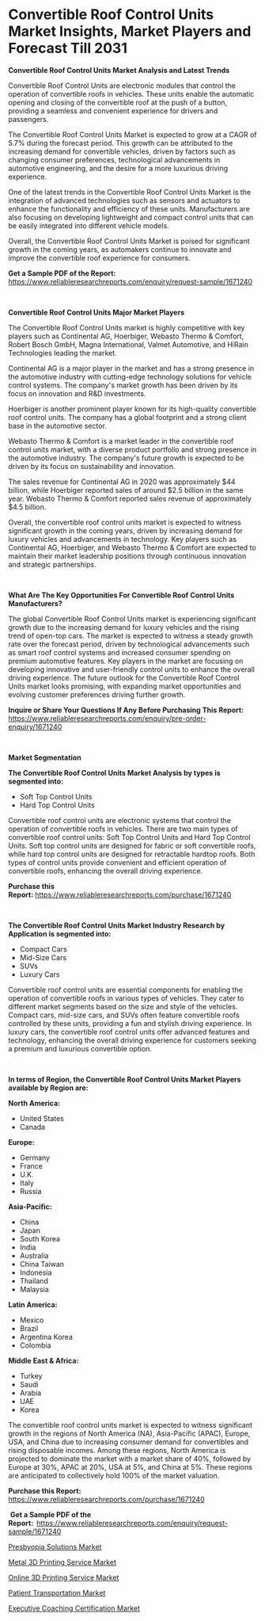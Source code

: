 <p><h1>Convertible Roof Control Units Market Insights, Market Players and Forecast Till 2031</h1></p><p><strong>Convertible Roof Control Units Market Analysis and Latest Trends</strong></p>
<p><p>Convertible Roof Control Units are electronic modules that control the operation of convertible roofs in vehicles. These units enable the automatic opening and closing of the convertible roof at the push of a button, providing a seamless and convenient experience for drivers and passengers.</p><p>The Convertible Roof Control Units Market is expected to grow at a CAGR of 5.7% during the forecast period. This growth can be attributed to the increasing demand for convertible vehicles, driven by factors such as changing consumer preferences, technological advancements in automotive engineering, and the desire for a more luxurious driving experience.</p><p>One of the latest trends in the Convertible Roof Control Units Market is the integration of advanced technologies such as sensors and actuators to enhance the functionality and efficiency of these units. Manufacturers are also focusing on developing lightweight and compact control units that can be easily integrated into different vehicle models.</p><p>Overall, the Convertible Roof Control Units Market is poised for significant growth in the coming years, as automakers continue to innovate and improve the convertible roof experience for consumers.</p></p>
<p><strong>Get a Sample PDF of the Report:&nbsp;</strong> <a href="https://www.reliableresearchreports.com/enquiry/request-sample/1671240">https://www.reliableresearchreports.com/enquiry/request-sample/1671240</a></p>
<p>&nbsp;</p>
<p><strong>Convertible Roof Control Units Major Market Players</strong></p>
<p><p>The Convertible Roof Control Units market is highly competitive with key players such as Continental AG, Hoerbiger, Webasto Thermo & Comfort, Robert Bosch GmbH, Magna International, Valmet Automotive, and HiRain Technologies leading the market. </p><p>Continental AG is a major player in the market and has a strong presence in the automotive industry with cutting-edge technology solutions for vehicle control systems. The company's market growth has been driven by its focus on innovation and R&D investments. </p><p>Hoerbiger is another prominent player known for its high-quality convertible roof control units. The company has a global footprint and a strong client base in the automotive sector. </p><p>Webasto Thermo & Comfort is a market leader in the convertible roof control units market, with a diverse product portfolio and strong presence in the automotive industry. The company's future growth is expected to be driven by its focus on sustainability and innovation. </p><p>The sales revenue for Continental AG in 2020 was approximately $44 billion, while Hoerbiger reported sales of around $2.5 billion in the same year. Webasto Thermo & Comfort reported sales revenue of approximately $4.5 billion. </p><p>Overall, the convertible roof control units market is expected to witness significant growth in the coming years, driven by increasing demand for luxury vehicles and advancements in technology. Key players such as Continental AG, Hoerbiger, and Webasto Thermo & Comfort are expected to maintain their market leadership positions through continuous innovation and strategic partnerships.</p></p>
<p>&nbsp;</p>
<p><strong>What Are The Key Opportunities For Convertible Roof Control Units Manufacturers?</strong></p>
<p><p>The global Convertible Roof Control Units market is experiencing significant growth due to the increasing demand for luxury vehicles and the rising trend of open-top cars. The market is expected to witness a steady growth rate over the forecast period, driven by technological advancements such as smart roof control systems and increased consumer spending on premium automotive features. Key players in the market are focusing on developing innovative and user-friendly control units to enhance the overall driving experience. The future outlook for the Convertible Roof Control Units market looks promising, with expanding market opportunities and evolving customer preferences driving further growth.</p></p>
<p><strong>Inquire or Share Your Questions If Any Before Purchasing This Report:</strong> <a href="https://www.reliableresearchreports.com/enquiry/pre-order-enquiry/1671240">https://www.reliableresearchreports.com/enquiry/pre-order-enquiry/1671240</a></p>
<p>&nbsp;</p>
<p><strong>Market Segmentation</strong></p>
<p><strong>The Convertible Roof Control Units Market Analysis by types is segmented into:</strong></p>
<p><ul><li>Soft Top Control Units</li><li>Hard Top Control Units</li></ul></p>
<p><p>Convertible roof control units are electronic systems that control the operation of convertible roofs in vehicles. There are two main types of convertible roof control units: Soft Top Control Units and Hard Top Control Units. Soft top control units are designed for fabric or soft convertible roofs, while hard top control units are designed for retractable hardtop roofs. Both types of control units provide convenient and efficient operation of convertible roofs, enhancing the overall driving experience.</p></p>
<p><strong>Purchase this Report:&nbsp;</strong><a href="https://www.reliableresearchreports.com/purchase/1671240">https://www.reliableresearchreports.com/purchase/1671240</a></p>
<p>&nbsp;</p>
<p><strong>The Convertible Roof Control Units Market Industry Research by Application is segmented into:</strong></p>
<p><ul><li>Compact Cars</li><li>Mid-Size Cars</li><li>SUVs</li><li>Luxury Cars</li></ul></p>
<p><p>Convertible roof control units are essential components for enabling the operation of convertible roofs in various types of vehicles. They cater to different market segments based on the size and style of the vehicles. Compact cars, mid-size cars, and SUVs often feature convertible roofs controlled by these units, providing a fun and stylish driving experience. In luxury cars, the convertible roof control units offer advanced features and technology, enhancing the overall driving experience for customers seeking a premium and luxurious convertible option.</p></p>
<p>&nbsp;</p>
<p><strong>In terms of Region, the Convertible Roof Control Units Market Players available by Region are:</strong></p>
<p>
    <p> <strong> North America: </strong>
        <ul>
            <li>United States</li>
            <li>Canada</li>
        </ul>
        </p> 
    <p> <strong> Europe: </strong>
        <ul>
            <li>Germany</li>
            <li>France</li>
            <li>U.K.</li>
            <li>Italy</li>
            <li>Russia</li>
        </ul>
        </p> 
    <p> <strong> Asia-Pacific: </strong>
        <ul>
            <li>China</li>
            <li>Japan</li>
            <li>South Korea</li>
            <li>India</li>
            <li>Australia</li>
            <li>China Taiwan</li>
            <li>Indonesia</li>
            <li>Thailand</li>
            <li>Malaysia</li>
        </ul>
        </p> 
    <p> <strong> Latin America: </strong>
        <ul>
            <li>Mexico</li>
            <li>Brazil</li>
            <li>Argentina Korea</li>
            <li>Colombia</li>
        </ul>
        </p> 
    <p> <strong> Middle East & Africa: </strong>
        <ul>
            <li>Turkey</li>
            <li>Saudi</li>
            <li>Arabia</li>
            <li>UAE</li>
            <li>Korea</li>
        </ul>
    </p>
    </p>
<p><p>The convertible roof control units market is expected to witness significant growth in the regions of North America (NA), Asia-Pacific (APAC), Europe, USA, and China due to increasing consumer demand for convertibles and rising disposable incomes. Among these regions, North America is projected to dominate the market with a market share of 40%, followed by Europe at 30%, APAC at 20%, USA at 5%, and China at 5%. These regions are anticipated to collectively hold 100% of the market valuation.</p></p>
<p><strong>Purchase this Report: </strong><a href="https://www.reliableresearchreports.com/purchase/1671240">https://www.reliableresearchreports.com/purchase/1671240</a></p>
<p>&nbsp;<strong>Get a Sample PDF of the Report:&nbsp;&nbsp;</strong><a href="https://www.reliableresearchreports.com/enquiry/request-sample/1671240">https://www.reliableresearchreports.com/enquiry/request-sample/1671240</a></p>
<p><strong></strong></p>
<p><p><a href="https://medium.com/@bobbyburke98/presbyopia-solutions-market-research-report-its-history-and-forecast-2024-to-2031-4b59d1aef3b6">Presbyopia Solutions Market</a></p><p><a href="https://medium.com/@bobbyburke98/metal-3d-printing-service-market-insights-into-market-cagr-market-trends-and-growth-strategies-3b160e39599f">Metal 3D Printing Service Market</a></p><p><a href="https://medium.com/@bobbyburke98/online-3d-printing-service-market-competitive-analysis-market-trends-and-forecast-to-2031-8b26ca719a5a">Online 3D Printing Service Market</a></p><p><a href="https://medium.com/@bobbyburke98/patient-transportation-market-furnishes-information-on-market-share-market-trends-and-market-7e8cad96adf1">Patient Transportation Market</a></p><p><a href="https://medium.com/@bobbyburke98/executive-coaching-certification-market-share-evolution-and-market-growth-trends-2024-2031-eeaf598894f5">Executive Coaching Certification Market</a></p></p>